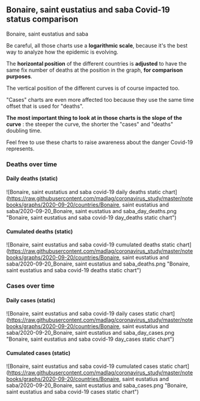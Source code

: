 ## Bonaire, saint eustatius and saba Covid-19 status comparison 

Bonaire, saint eustatius and saba



Be careful, all those charts use a **logarithmic scale**, because it's the best way to analyze how the epidemic is evolving.
 
The **horizontal position** of the different countries is **adjusted** to have the same fix number of deaths at the position in the graph, **for comparison purposes**.

The vertical position of the different curves is of course impacted too.

"Cases" charts are even more affected too because they use the same time offset that is used for "deaths".

**The most important thing to look at in those charts is the slope of the curve** : the steeper the curve, the shorter the "cases" and "deaths" doubling time.

Feel free to use these charts to raise awareness about the danger Covid-19 represents. 


 
### Deaths over time
 
#### Daily deaths (static)
![Bonaire, saint eustatius and saba covid-19 daily deaths static chart](https://raw.githubusercontent.com/madlag/coronavirus_study/master/notebooks/graphs/2020-09-20/countries/Bonaire, saint eustatius and saba/2020-09-20_Bonaire, saint eustatius and saba_day_deaths.png "Bonaire, saint eustatius and saba covid-19 day_deaths static chart")   
 
#### Cumulated deaths (static)
![Bonaire, saint eustatius and saba covid-19 cumulated deaths static chart](https://raw.githubusercontent.com/madlag/coronavirus_study/master/notebooks/graphs/2020-09-20/countries/Bonaire, saint eustatius and saba/2020-09-20_Bonaire, saint eustatius and saba_deaths.png "Bonaire, saint eustatius and saba covid-19 deaths static chart")   

 
### Cases over time
 
#### Daily cases (static)
![Bonaire, saint eustatius and saba covid-19 daily cases static chart](https://raw.githubusercontent.com/madlag/coronavirus_study/master/notebooks/graphs/2020-09-20/countries/Bonaire, saint eustatius and saba/2020-09-20_Bonaire, saint eustatius and saba_day_cases.png "Bonaire, saint eustatius and saba covid-19 day_cases static chart")   
 
#### Cumulated cases (static)
![Bonaire, saint eustatius and saba covid-19 cumulated cases static chart](https://raw.githubusercontent.com/madlag/coronavirus_study/master/notebooks/graphs/2020-09-20/countries/Bonaire, saint eustatius and saba/2020-09-20_Bonaire, saint eustatius and saba_cases.png "Bonaire, saint eustatius and saba covid-19 cases static chart")   

